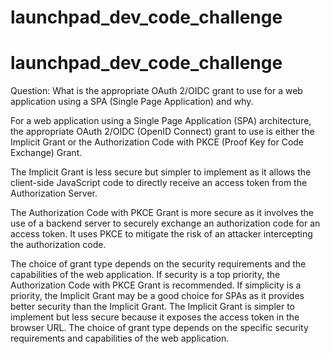 # launchpad_dev_code_challenge
# launchpad_dev_code_challenge

Question: What is the appropriate OAuth 2/OIDC grant to use for a web application using a SPA (Single Page Application) and why.

For a web application using a Single Page Application (SPA) architecture, the appropriate OAuth 2/OIDC (OpenID Connect) grant to use is either the Implicit Grant or the Authorization Code with PKCE (Proof Key for Code Exchange) Grant.

The Implicit Grant is less secure but simpler to implement as it allows the client-side JavaScript code to directly receive an access token from the Authorization Server.

The Authorization Code with PKCE Grant is more secure as it involves the use of a backend server to securely exchange an authorization code for an access token. It uses PKCE to mitigate the risk of an attacker intercepting the authorization code.

The choice of grant type depends on the security requirements and the capabilities of the web application. If security is a top priority, the Authorization Code with PKCE Grant is recommended. If simplicity is a priority, the Implicit Grant may be a good choice for SPAs as it provides better security than the Implicit Grant. The Implicit Grant is simpler to implement but less secure because it exposes the access token in the browser URL. The choice of grant type depends on the specific security requirements and capabilities of the web application.
